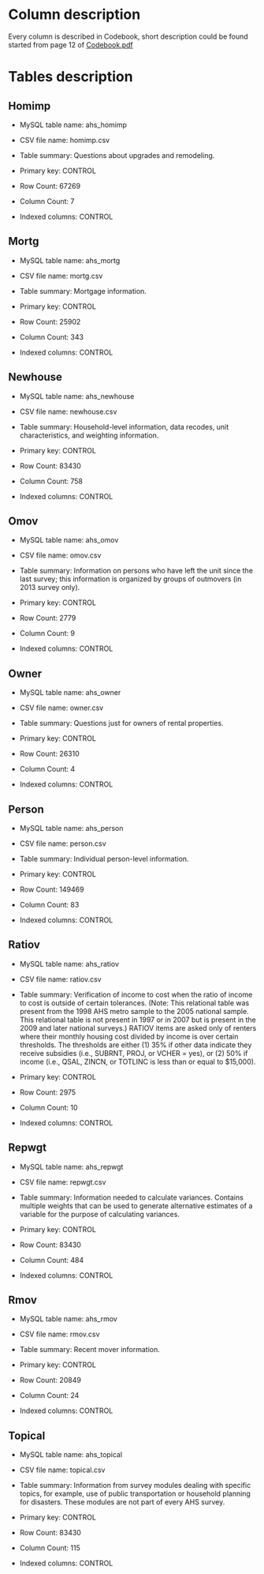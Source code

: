 # Column description

Every column is described in Codebook, short description could be found started from page 12 of [Codebook.pdf](https://github.com/kiote/housing_survey/blob/master/docs/AHS_Codebook.pdf)

# Tables description

## Homimp

* MySQL table name: ahs_homimp
* CSV file name: homimp.csv
* Table summary: Questions about upgrades and remodeling.

* Primary key: CONTROL
* Row Count: 67269
* Column Count: 7
* Indexed columns: CONTROL

## Mortg

* MySQL table name: ahs_mortg
* CSV file name: mortg.csv
* Table summary: Mortgage information.

* Primary key: CONTROL
* Row Count: 25902
* Column Count: 343
* Indexed columns: CONTROL

## Newhouse 

* MySQL table name: ahs_newhouse
* CSV file name: newhouse.csv
* Table summary: Household-level information, data recodes, unit characteristics, and weighting information.

* Primary key: CONTROL
* Row Count: 83430
* Column Count: 758
* Indexed columns: CONTROL

## Omov 

* MySQL table name: ahs_omov
* CSV file name: omov.csv
* Table summary: Information on persons who have left the unit since the last survey; this information is organized by groups of outmovers (in 2013 survey only).

* Primary key: CONTROL
* Row Count: 2779
* Column Count: 9
* Indexed columns: CONTROL

## Owner 

* MySQL table name: ahs_owner
* CSV file name: owner.csv
* Table summary: Questions just for owners of rental properties.

* Primary key: CONTROL
* Row Count: 26310
* Column Count: 4
* Indexed columns: CONTROL

## Person

* MySQL table name: ahs_person
* CSV file name: person.csv
* Table summary: Individual person-level information.

* Primary key: CONTROL
* Row Count: 149469
* Column Count: 83
* Indexed columns: CONTROL

## Ratiov

* MySQL table name: ahs_ratiov
* CSV file name: ratiov.csv
* Table summary: Verification of income to cost when the ratio of income to cost is outside of certain tolerances. (Note: This relational table was present from the 1998 AHS metro sample to the 2005 national sample. This relational table is not present in 1997 or in 2007 but is present in the 2009 and later national surveys.) RATIOV items are asked only of renters where their monthly housing cost divided by income is over certain thresholds. The thresholds are either (1) 35% if other data indicate they receive subsidies (i.e., SUBRNT, PROJ, or VCHER = yes), or (2) 50% if income (i.e., QSAL, ZINCN, or TOTLINC is less than or equal to $15,000).

* Primary key: CONTROL
* Row Count: 2975
* Column Count: 10
* Indexed columns: CONTROL

## Repwgt

* MySQL table name: ahs_repwgt
* CSV file name: repwgt.csv
* Table summary: Information needed to calculate variances. Contains multiple weights that can be used to generate alternative estimates of a variable for the
purpose of calculating variances.

* Primary key: CONTROL
* Row Count: 83430
* Column Count: 484
* Indexed columns: CONTROL

## Rmov

* MySQL table name: ahs_rmov
* CSV file name: rmov.csv
* Table summary: Recent mover information.

* Primary key: CONTROL
* Row Count: 20849
* Column Count: 24
* Indexed columns: CONTROL

## Topical

* MySQL table name: ahs_topical
* CSV file name: topical.csv
* Table summary: Information from survey modules dealing with specific topics, for example, use of public transportation or household planning for disasters. These modules are not part of every AHS survey.

* Primary key: CONTROL
* Row Count: 83430
* Column Count: 115
* Indexed columns: CONTROL

